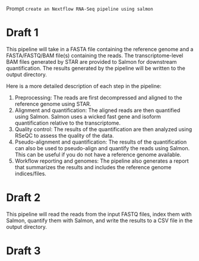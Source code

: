 Prompt `
create an Nextflow RNA-Seq pipeline using salmon `

# Draft 1

This pipeline will take in a FASTA file containing the reference genome and a FASTA/FASTQ/BAM file(s) containing the reads. The transcriptome-level BAM files generated by STAR are provided to Salmon for downstream quantification. The results generated by the pipeline will be written to the output directory.

Here is a more detailed description of each step in the pipeline:

1.  Preprocessing: The reads are first decompressed and aligned to the reference genome using STAR.
2. Alignment and quantification: The aligned reads are then quantified using Salmon. Salmon uses a wicked fast gene and isoform quantification relative to the transcriptome.
3.  Quality control: The results of the quantification are then analyzed using RSeQC to assess the quality of the data.
4. Pseudo-alignment and quantification: The results of the quantification can also be used to pseudo-align and quantify the reads using Salmon. This can be useful if you do not have a reference genome available.
4.  Workflow reporting and genomes: The pipeline also generates a report that summarizes the results and includes the reference genome indices/files.

# Draft 2

This pipeline will read the reads from the input FASTQ files, index them with Salmon, quantify them with Salmon, and write the results to a CSV file in the output directory.


# Draft 3
